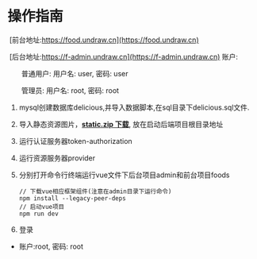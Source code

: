 # 操作指南

​	[前台地址:https://food.undraw.cn](https://food.undraw.cn)

​	[后台地址:https://f-admin.undraw.cn](https://f-admin.undraw.cn)
账户:

&emsp;&emsp;普通用户: 用户名: user, 密码: user

&emsp;&emsp;管理员: 用户名: root, 密码: root



1. mysql创建数据库delicious,并导入数据脚本,在sql目录下delicious.sql文件.

2. 导入静态资源图片，[**static.zip 下载**](https://gitee.com/undraw/delicious/releases/v3.2.2), 放在启动后端项目根目录地址

3. 运行认证服务器token-authorization

4. 运行资源服务器provider

5. 分别打开命令行终端运行vue文件下后台项目admin和前台项目foods

   ```npm
   // 下载vue相应框架组件(注意在admin目录下运行命令)
   npm install --legacy-peer-deps
   // 启动vue项目
   npm run dev
   ```

6. 登录

- 账户:root, 密码: root
  


